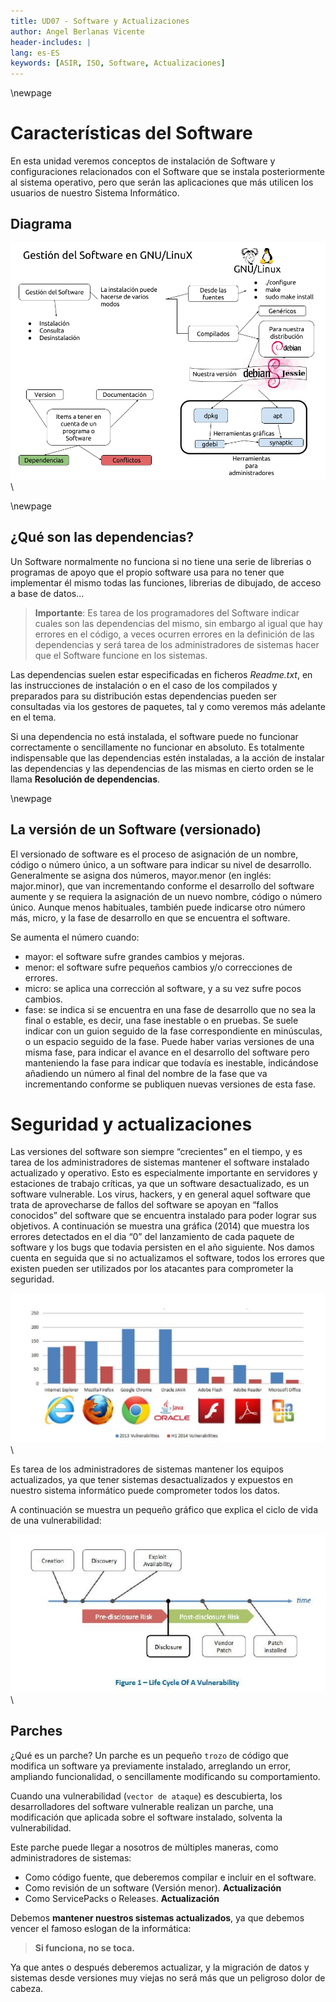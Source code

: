 ```yaml
---
title: UD07 - Software y Actualizaciones
author: Angel Berlanas Vicente
header-includes: |
lang: es-ES
keywords: [ASIR, ISO, Software, Actualizaciones]
---
```

\newpage 

# Características del Software

En esta unidad veremos conceptos de instalación de Software y configuraciones relacionados con el Software que se instala posteriormente al sistema operativo, pero que serán las aplicaciones que más utilicen los usuarios de nuestro Sistema Informático.

## Diagrama

![Diagrama Software](GestionSoftware_diagrama.png)
\ 

\newpage

## ¿Qué son las dependencias?

Un Software normalmente no funciona si no tiene una serie de librerias o programas de apoyo que el propio software usa para no tener que implementar él mismo todas las funciones, librerias de dibujado, de acceso a base de datos...

> **Importante**: Es tarea de los programadores del Software indicar cuales son las dependencias del mismo, sin embargo al igual que hay errores en el código, a veces ocurren errores en la definición de las dependencias y será tarea de los administradores de sistemas hacer que el Software funcione en los sistemas. 

Las dependencias suelen estar especificadas en ficheros *Readme.txt*, en las instrucciones de instalación o en el caso de los compilados y preparados para su distribución estas dependencias pueden ser consultadas via los gestores de paquetes, tal y como veremos más adelante en el tema.

Si una dependencia no está instalada, el software puede no funcionar correctamente o sencillamente no funcionar en absoluto. Es totalmente indispensable que las dependencias estén instaladas, a la acción de instalar las dependencias y las dependencias de las mismas en cierto orden se le llama **Resolución de dependencias**.

\newpage
## La versión de un Software (versionado)

El versionado de software es el proceso de asignación de un nombre, código o número único, a un software para indicar su nivel de desarrollo. Generalmente se asigna dos números, mayor.menor (en inglés: major.minor), que van incrementando conforme el desarrollo del software aumente y se requiera la asignación de un nuevo nombre, código o número único. Aunque menos habituales, también puede indicarse otro número más, micro, y la fase de desarrollo en que se encuentra el software.

Se aumenta el número cuando:

* mayor: el software sufre grandes cambios y mejoras.
* menor: el software sufre pequeños cambios y/o correcciones de errores.
* micro: se aplica una corrección al software, y a su vez sufre pocos cambios.
* fase: se indica si se encuentra en una fase de desarrollo que no sea la final o estable, es decir, una fase inestable o en pruebas. Se suele indicar con un guion seguido de la fase correspondiente en minúsculas, o un espacio seguido de la fase. Puede haber varias versiones de una misma fase, para indicar el avance en el desarrollo del software pero manteniendo la fase para indicar que todavía es inestable, indicándose añadiendo un número al final del nombre de la fase que va incrementando conforme se publiquen nuevas versiones de esta fase.

# Seguridad y actualizaciones

Las versiones del software son siempre “crecientes” en el tiempo, y es tarea de los administradores de sistemas mantener el software instalado actualizado y operativo. Esto es especialmente importante en servidores y estaciones de trabajo críticas, ya que un software desactualizado, es un software vulnerable. Los virus, hackers, y en general aquel software que trata de aprovecharse de fallos del software se apoyan en “fallos conocidos” del software que se encuentra instalado para poder lograr sus objetivos.
A continuación se muestra una gráfica (2014) que muestra los errores detectados en el dia “0” del lanzamiento de cada paquete de software y los bugs que todavia persisten en el año siguiente. Nos damos cuenta en seguida que si no actualizamos el software, todos los errores que existen pueden ser utilizados por los atacantes para comprometer la seguridad.

![Actualizaciones](Actualizaciones/dia0.png)
\ 

Es tarea de los administradores de sistemas mantener los equipos actualizados, ya que tener sistemas desactualizados y expuestos en nuestro sistema informático puede comprometer todos los datos.

A continuación se muestra un pequeño gráfico que explica el ciclo de vida de una vulnerabilidad:

![Day-0](Actualizaciones/zero-day.jpg)
\

## Parches

¿Qué es un parche? Un parche es un pequeño `trozo` de código que modifica un software ya previamente instalado, arreglando un error, ampliando funcionalidad, o sencillamente modificando su comportamiento.

Cuando una vulnerabilidad (`vector de ataque`) es descubierta, los desarrolladores del software vulnerable realizan un parche, una modificación que aplicada sobre el software instalado, solventa la vulnerabilidad.

Este parche puede llegar a nosotros de múltiples maneras, como administradores de sistemas:

* Como código fuente, que deberemos compilar e incluir en el software.
* Como revisión de un software (Versión menor). **Actualización**
* Como ServicePacks o Releases. **Actualización**

Debemos **mantener nuestros sistemas actualizados**, ya que debemos vencer el famoso eslogan de la informática:

>**Si funciona, no se toca.**

Ya que antes o después deberemos actualizar, y la migración de datos y sistemas desde versiones muy viejas no será más que un peligroso dolor de cabeza.

